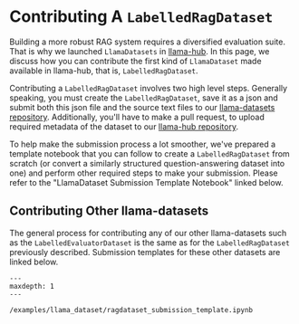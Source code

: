 # Contributing A `LabelledRagDataset`

Building a more robust RAG system requires a diversified evaluation suite. That is
why we launched `LlamaDatasets` in [llama-hub](https://llamahub.ai). In this page,
we discuss how you can contribute the first kind of `LlamaDataset` made available
in llama-hub, that is, `LabelledRagDataset`.

Contributing a `LabelledRagDataset` involves two high level steps. Generally speaking,
you must create the `LabelledRagDataset`, save it as a json and submit both this
json file and the source text files to our [llama-datasets repository](https://github.com/run-llama/llama_datasets). Additionally, you'll have to make
a pull request, to upload required metadata of the dataset to our [llama-hub repository](https://github.com/run-llama/llama-hub).

To help make the submission process a lot smoother, we've prepared a template
notebook that you can follow to create a `LabelledRagDataset` from scratch (or
convert a similarly structured question-answering dataset into one) and perform
other required steps to make your submission. Please refer to the "LlamaDataset Submission Template Notebook" linked below.

## Contributing Other llama-datasets

The general process for contributing any of our other llama-datasets such as the
`LabelledEvaluatorDataset` is the same as for the `LabelledRagDataset` previously
described. Submission templates for these other datasets are linked below.

```{toctree}
---
maxdepth: 1
---

/examples/llama_dataset/ragdataset_submission_template.ipynb
```
